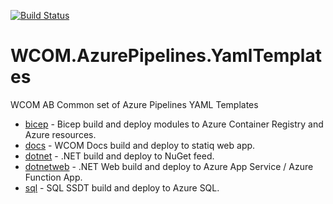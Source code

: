 [![Build Status](https://dev.azure.com/wcom-public/Public/_apis/build/status%2FWCOM.AzurePipelines.YamlTemplates?branchName=develop)](https://dev.azure.com/wcom-public/Public/_build/latest?definitionId=1&branchName=develop)

# WCOM.AzurePipelines.YamlTemplates

WCOM AB Common set of Azure Pipelines YAML Templates

- [bicep](bicep/README.md) - Bicep build and deploy modules to Azure Container Registry and Azure resources.
- [docs](docs/README.md) - WCOM Docs build and deploy to statiq web app.
- [dotnet](dotnet/README.md) - .NET build and deploy to NuGet feed.
- [dotnetweb](dotnetweb/README.md) - .NET Web build and deploy to Azure App Service / Azure Function App.
- [sql](sql/README.md) - SQL SSDT build and deploy to Azure SQL.
